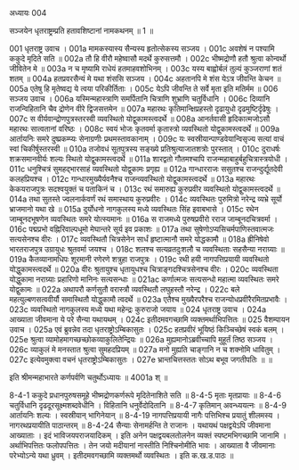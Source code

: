 अध्यायः 004

सञ्जयेन धृतराष्ट्रम्प्रति हतावशिष्टानां नामकथनम् ॥ 1 ॥

001  	धृतराष्ट्र उवाच । 
001a	मामकस्यास्य सैन्यस्य हृतोत्सेकस्य सञ्जय ।
001c	अवशेषं न पश्यामि ककुदे मृदिते सति ॥
002a	तौ हि वीरौ महेष्वासौ मदर्थे कुरुसत्तमौ ।
002c	भीष्मद्रोणौ हतौ श्रुत्वा कोन्वर्थो जीवितेन मे ॥
003a	न च मृष्यामि राधेयं हतमाहवशोभिनम् ।
003c	यस्य बाह्वोर्बलं तुल्यं कुञ्जराणां शतं शतम् ॥
004a	हतप्रवरसैन्यं मे यथा शंससि सञ्जय ।
004c	अहतानपि मे शंस येऽत्र जीवन्ति केचन ॥
005a	एतेषु हि मृतेष्वद्य ये त्वया परिकीर्तिताः ।
005c	येऽपि जीवन्ति ते सर्वे मृता इति मतिर्मम ॥
006 	 सञ्जय उवाच ।
006a	यस्मिन्महास्त्राणि समर्पितानि चित्राणि शुभ्राणि चतुर्विधानि ।
006c	दिव्यानि राजन्विहितानि चैव द्रोणेन वीरे द्विजसत्तमेन ॥
007a	महारथः कृतिमान्क्षिप्रहस्तो दृढायुधो दृढमुष्टिर्दृढेषुः ।
007c	स वीर्यवान्द्रोणपुत्रस्तरस्वी व्यवस्थितो योद्वुकामस्त्वदर्थे ॥
008a	आनर्तवासी हृदिकात्मजोऽसौ महारथः सात्वतानां वरिष्ठः ।
008c	स्वयं भोजः कृतवर्मा कृतास्त्रो व्यवस्थितो योद्वुकामस्त्वदर्थे ॥
009a	आर्तायनिः समरे दुष्प्रकम्प्यः सेनाग्रणीः प्रथमस्तावकानाम् ।
009c	यः स्वस्रीयान्पाण्डवेयान्विसृज्य सत्यां वाचं स्वां चिकीर्षुस्तरस्वी ॥
010a	तजोवधं सूतपुत्रस्य सङ्ख्ये प्रतिश्रुत्याजातशत्रोः पुरस्तात् ।
010c	दुराधर्षः शक्रसमानवीर्यः शल्यः स्थितो योद्वुकामस्त्वदर्थे ॥
011a	शारद्वतो गौतमश्चापि राजन्महाबाहुर्बहुचित्रास्त्रयोधी ।
011c	धनुश्चित्रं सुमहद्भारसाहं व्यवस्थितो योद्वुकामः प्रगृह्य ॥
012a	गान्धारराजः ससुतश्च राजन्दुर्द्यूतदेवी कलहप्रियश्च ।
012c	गान्धारमुख्यैर्यवनैश्च राजन्व्यवस्थितो योद्वुकामस्त्वदर्थे ॥
013a	महारथः केकयराजपुत्रः सदश्वयुक्तं च पताकिनं च ।
013c	रथं समारुह्य कुरुप्रवीर व्यवस्थितो योद्वुकामस्त्वदर्थे ॥
014a	तथा सुतस्ते ज्वलनार्कवर्णं रथं समास्थाय कुरुप्रवीरः ।
014c	व्यवस्थितः पुरुमित्रो नरेन्द्र व्यभ्रे सूर्यो भ्राजमानो यथा खे ॥
015a	दुर्योधनो नागकुलस्य मध्ये व्यवस्थितः सिंह इवाबभासे ।
015c	रथेन जाम्बूनदभूषणेन व्यवस्थितः समरे योत्स्यमानः ॥
016a	स राजमध्ये पुरुषप्रवीरो रराज जाम्बूनदचित्रवर्मा ।
016c	पद्मप्रभो वह्निरिवाल्पधूमो मेघान्तरे सूर्य इव प्रकाशः ॥
017a	तथा सुषेणोऽप्यसिचर्मपाणिस्तवात्मजः सत्यसेनश्च वीरः ।
017c	व्यवस्थितौ चित्रसेनेन सार्धं हृष्टात्मानौ समरे योद्धकामौ ॥
018a	ह्रीनिषेवो भारतराजपुत्र उग्रायुधः श्रुतवर्मा जयश्च ।
018c	शलश्च सत्यव्रतदुःशलौ च व्यवस्थिताः सहसैन्या नराग्र्याः ॥
019a	कैतव्यानामधिपः शूरमानी रणेरणे शत्रुहा राजपुत्रः ।
019c	रथी हयी नागपत्तिप्रयायी व्यवस्थितो योद्धुकामस्त्वदर्थे ॥
020a	वीरः श्रुतायुश्च धृतायुधश्च चित्राङ्गदश्चित्रसेनश्च वीरः ।
020c	व्यवस्थिता योद्धुकामा नराग्र्याः प्रहारिणो मानिनः सत्यसन्धाः ॥
021ac	कर्णात्मजः सत्यसन्धो महात्मा व्यवस्थितः समरे योद्वुकामः ॥
022a	अथापरौ कर्णसुतौ वरास्त्रौ व्यवस्थितौ लघुहस्तौ नरेन्द्र ।
022c	बले महत्युल्बणसत्ववीर्यौ समास्थितौ योद्धुकामौ त्वदर्थे ॥
023a	एतैश्च मुख्यैरपरैश्च राजन्योधप्रवीरैरमितप्रभावैः ।
023c	व्यवस्थितो नागकुलस्य मध्ये यथा महेन्द्रः कुरुराजो जयाय ॥
024 	 धृतराष्ट्र उवाच ।
024a	आख्याता जीवमाना ये परे सैन्या यथायथम् ।
024c	इतीदमवगच्छामि व्यक्तमर्थाभिपत्तितः ॥
025 	 वैशम्पायन उवाच ।
025a	एवं ब्रुवन्नेव तदा धृतराष्ट्रोऽम्बिकासुतः ।
025c	हतप्रवीरं भूयिष्ठं किञ्चिच्छेषं स्वकं बलम् ।
025e 	श्रुत्वा व्यामोहमागच्छच्छोकव्याकुलितेन्द्रियः ॥
026a	मुह्यमानोऽब्रवीच्चापि मुहूर्तं तिष्ठ सञ्जय ।
026c	व्याकुलं मे मनस्तात श्रुत्वा सुमहदप्रियम् ॥
027a	मनो मुह्यति चाङ्गानि न च शक्नोमि धावितुम् ।
027c	इत्येवमुक्त्वा वचनं धृतराष्ट्रोऽम्बिकासुतः ।
027e 	भ्रान्तचित्तस्ततः सोऽथ बभूव जगतीपतिः ॥ ॥

इति श्रीमन्महाभारते कर्णपर्वणि चतुर्थोऽध्यायः ॥ 4001a श् ॥

8-4-1 ककुदे प्रधानपुरुषसमूहे भीष्मद्रोणकर्णरूपे मृदितेनाशिते सति ॥ 8-4-5 मृताः मृतप्रायाः ॥ 8-4-6 चतुर्विधानि दृढदूरसूक्ष्मशब्दवेधीनि । विहितानि धनुर्वेदोदितानि ॥ 8-4-7 कृतिमान् अवन्ध्ययत्नः ॥ 8-4-9 आर्तायनिः शल्यः । स्वस्रीयान् भागिनेयान् ॥ 8-4-19 नागपत्तिप्रयायी नागैः पत्तिभिश्च प्रयातुं शीलमस्य । नागरथप्रयायीति पाठान्तरम् ॥ 8-4-24 सैन्याः सेनामर्हन्ति ते राजानः । यथायथं पक्षद्वयेऽपि जीवमाना आख्याताः । इदं भाविजयपराजयादिकम् । इति अनेन पक्षद्वयबलतोलनेन व्यक्तं स्पष्टमभिगच्छामि जानामि । अर्थाभिपत्तितः फलोपपत्तितः । तेन जयो मदीयानां नास्तीति निश्चिनोमीति भावः । आख्याता वै जीवमानाः परेभ्योऽन्ये यथा ध्रुवम् । इतीदमवगच्छामि व्यक्तमर्थो व्यवस्थितः । इति क.ख.ड.पाठः ॥


